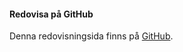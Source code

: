 #### Redovisa på GitHub

Denna redovisningsida finns på [GitHub](https://github.com/BTHchsv18/designv1).
